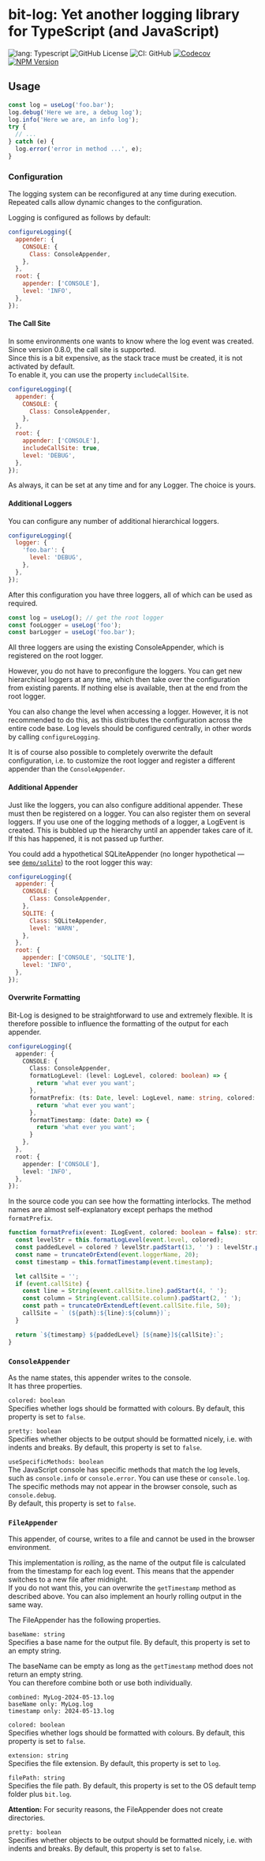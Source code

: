 # bit-log: Yet another logging library for TypeScript (and JavaScript)

![lang: Typescript](https://img.shields.io/badge/crafted_with-Typescript-blue?logo=typescript)
![GitHub License](https://img.shields.io/github/license/mburchard/bit-log)
![CI: GitHub](https://github.com/MBurchard/bit-log/actions/workflows/ci.yml/badge.svg)
[![Codecov](https://img.shields.io/codecov/c/gh/mburchard/bit-log?logo=codecov)](https://app.codecov.io/gh/MBurchard/bit-log)
[![NPM Version](https://img.shields.io/npm/v/%40mburchard%2Fbit-log?logo=npm)](https://www.npmjs.com/package/@mburchard/bit-log)

## Usage

```javascript
const log = useLog('foo.bar');
log.debug('Here we are, a debug log');
log.info('Here we are, an info log');
try {
  // ...
} catch (e) {
  log.error('error in method ...', e);
}
```

### Configuration

The logging system can be reconfigured at any time during execution. Repeated calls allow dynamic changes to the
configuration.

Logging is configured as follows by default:

```javascript
configureLogging({
  appender: {
    CONSOLE: {
      Class: ConsoleAppender,
    },
  },
  root: {
    appender: ['CONSOLE'],
    level: 'INFO',
  },
});
```

#### The Call Site

In some environments one wants to know where the log event was created.  
Since version 0.8.0, the call site is supported.  
Since this is a bit expensive, as the stack trace must be created, it is not activated by default.  
To enable it, you can use the property `includeCallSite`.

```javascript
configureLogging({
  appender: {
    CONSOLE: {
      Class: ConsoleAppender,
    },
  },
  root: {
    appender: ['CONSOLE'],
    includeCallSite: true,
    level: 'DEBUG',
  },
});
```

As always, it can be set at any time and for any Logger. The choice is yours.

#### Additional Loggers

You can configure any number of additional hierarchical loggers.

```javascript
configureLogging({
  logger: {
    'foo.bar': {
      level: 'DEBUG',
    },
  },
});
```

After this configuration you have three loggers, all of which can be used as required.

```javascript
const log = useLog(); // get the root logger
const fooLogger = useLog('foo');
const barLogger = useLog('foo.bar');
```

All three loggers are using the existing ConsoleAppender, which is registered on the root logger.

However, you do not have to preconfigure the loggers. You can get new hierarchical loggers at any time, which then take
over the configuration from existing parents. If nothing else is available, then at the end from the root logger.

You can also change the level when accessing a logger. However, it is not recommended to do this, as this distributes
the configuration across the entire code base. Log levels should be configured centrally, in other words by calling
`configureLogging`.

It is of course also possible to completely overwrite the default configuration, i.e. to customize the root logger and
register a different appender than the `ConsoleAppender`.

#### Additional Appender

Just like the loggers, you can also configure additional appender. These must then be registered on a logger.
You can also register them on several loggers.
If you use one of the logging methods of a logger, a LogEvent is created. This is bubbled up the hierarchy until an
appender takes care of it. If this has happened, it is not passed up further.

You could add a hypothetical SQLiteAppender (no longer hypothetical — see [`demo/sqlite`](tree/demo/sqlite))
to the root logger this way:

```javascript
configureLogging({
  appender: {
    CONSOLE: {
      Class: ConsoleAppender,
    },
    SQLITE: {
      Class: SQLiteAppender,
      level: 'WARN',
    },
  },
  root: {
    appender: ['CONSOLE', 'SQLITE'],
    level: 'INFO',
  },
});
```

#### Overwrite Formatting

Bit-Log is designed to be straightforward to use and extremely flexible. It is therefore possible to influence the
formatting of the output for each appender.

```typescript
configureLogging({
  appender: {
    CONSOLE: {
      Class: ConsoleAppender,
      formatLogLevel: (level: LogLevel, colored: boolean) => {
        return 'what ever you want';
      },
      formatPrefix: (ts: Date, level: LogLevel, name: string, colored: boolean) => {
        return 'what ever you want';
      },
      formatTimestamp: (date: Date) => {
        return 'what ever you want';
      }
    },
  },
  root: {
    appender: ['CONSOLE'],
    level: 'INFO',
  },
});
```

In the source code you can see how the formatting interlocks. The method names are almost self-explanatory except
perhaps the method `formatPrefix`.

```typescript
function formatPrefix(event: ILogEvent, colored: boolean = false): string {
  const levelStr = this.formatLogLevel(event.level, colored);
  const paddedLevel = colored ? levelStr.padStart(13, ' ') : levelStr.padStart(5, ' ');
  const name = truncateOrExtend(event.loggerName, 20);
  const timestamp = this.formatTimestamp(event.timestamp);

  let callSite = '';
  if (event.callSite) {
    const line = String(event.callSite.line).padStart(4, ' ');
    const column = String(event.callSite.column).padStart(2, ' ');
    const path = truncateOrExtendLeft(event.callSite.file, 50);
    callSite = ` (${path}:${line}:${column})`;
  }

  return `${timestamp} ${paddedLevel} [${name}]${callSite}:`;
}
```

### `ConsoleAppender`

As the name states, this appender writes to the console.  
It has three properties.

`colored: boolean`  
Specifies whether logs should be formatted with colours. By default, this property is set to `false`.

`pretty: boolean`  
Specifies whether objects to be output should be formatted nicely, i.e. with indents and breaks.
By default, this property is set to `false`.

`useSpecificMethods: boolean`  
The JavaScript console has specific methods that match the log levels, such as `console.info` or `console.error`.
You can use these or `console.log`.  
The specific methods may not appear in the browser console, such as `console.debug`.  
By default, this property is set to `false`.

### `FileAppender`

This appender, of course, writes to a file and cannot be used in the browser environment.

This implementation is *rolling*, as the name of the output file is calculated from the timestamp for each log event.
This means that the appender switches to a new file after midnight.  
If you do not want this, you can overwrite the `getTimestamp` method as described above. You can also implement an
hourly rolling output in the same way.

The FileAppender has the following properties.

`baseName: string`  
Specifies a base name for the output file. By default, this property is set to an empty string.

The baseName can be empty as long as the `getTimestamp` method does not return an empty string.  
You can therefore combine both or use both individually.

```text
combined: MyLog-2024-05-13.log
baseName only: MyLog.log
timestamp only: 2024-05-13.log
```

`colored: boolean`  
Specifies whether logs should be formatted with colours. By default, this property is set to `false`.

`extension: string`  
Specifies the file extension. By default, this property is set to `log`.

`filePath: string`  
Specifies the file path. By default, this property is set to the OS default temp folder plus `bit.log`.

**Attention:** For security reasons, the FileAppender does not create directories.

`pretty: boolean`  
Specifies whether objects to be output should be formatted nicely, i.e. with indents and breaks.
By default, this property is set to `false`.
